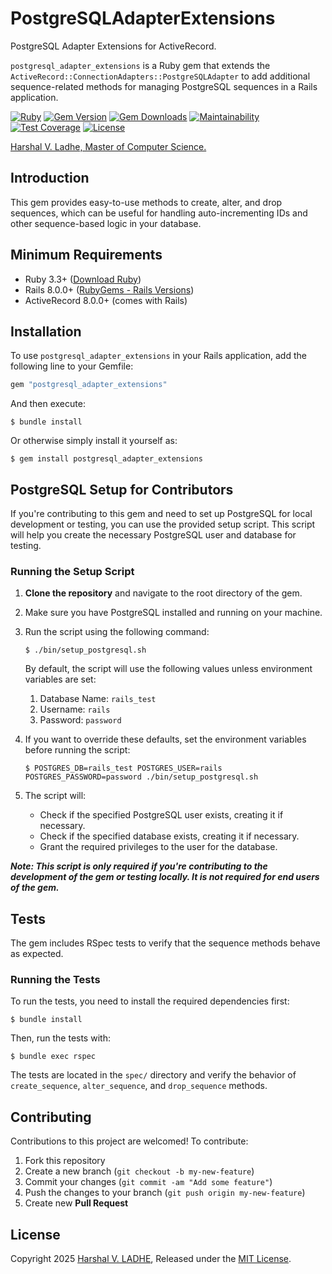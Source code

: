 # PostgreSQLAdapterExtensions

PostgreSQL Adapter Extensions for ActiveRecord.

`postgresql_adapter_extensions` is a Ruby gem that extends the `ActiveRecord::ConnectionAdapters::PostgreSQLAdapter`
to add additional sequence-related methods for managing PostgreSQL sequences in a Rails application.

[![Ruby](https://github.com/shivam091/postgresql_adapter_extensions/actions/workflows/main.yml/badge.svg)](https://github.com/shivam091/postgresql_adapter_extensions/actions/workflows/main.yml)
[![Gem Version](https://badge.fury.io/rb/postgresql_adapter_extensions.svg)](https://badge.fury.io/rb/postgresql_adapter_extensions)
[![Gem Downloads](https://img.shields.io/gem/dt/postgresql_adapter_extensions.svg)](http://rubygems.org/gems/postgresql_adapter_extensions)
[![Maintainability](https://api.codeclimate.com/v1/badges/be55ce822a1f617f6bdd/maintainability)](https://codeclimate.com/github/shivam091/postgresql_adapter_extensions/maintainability)
[![Test Coverage](https://api.codeclimate.com/v1/badges/be55ce822a1f617f6bdd/test_coverage)](https://codeclimate.com/github/shivam091/postgresql_adapter_extensions/test_coverage)
[![License](https://img.shields.io/badge/License-MIT-blue.svg)](https://github.com/shivam091/postgresql_adapter_extensions/blob/main/LICENSE.md)

[Harshal V. Ladhe, Master of Computer Science.](https://shivam091.github.io)

## Introduction

This gem provides easy-to-use methods to create, alter, and drop sequences, which can be useful for handling
auto-incrementing IDs and other sequence-based logic in your database.

## Minimum Requirements

* Ruby 3.3+ ([Download Ruby](https://www.ruby-lang.org/en/downloads/branches/))
* Rails 8.0.0+ ([RubyGems - Rails Versions](https://rubygems.org/gems/rails/versions))
* ActiveRecord 8.0.0+ (comes with Rails)

## Installation

To use `postgresql_adapter_extensions` in your Rails application, add the following line to your Gemfile:

```ruby
gem "postgresql_adapter_extensions"
```

And then execute:

`$ bundle install`

Or otherwise simply install it yourself as:

`$ gem install postgresql_adapter_extensions`

## PostgreSQL Setup for Contributors

If you're contributing to this gem and need to set up PostgreSQL for local development or testing,
you can use the provided setup script. This script will help you create the necessary PostgreSQL
user and database for testing.

### Running the Setup Script

1. **Clone the repository** and navigate to the root directory of the gem.
2. Make sure you have PostgreSQL installed and running on your machine.
3. Run the script using the following command:

   `$ ./bin/setup_postgresql.sh`

   By default, the script will use the following values unless environment variables are set:

   1. Database Name: `rails_test`
   2. Username: `rails`
   3. Password: `password`

4. If you want to override these defaults, set the environment variables before running the script:

   `$ POSTGRES_DB=rails_test POSTGRES_USER=rails POSTGRES_PASSWORD=password ./bin/setup_postgresql.sh`

5. The script will:

   - Check if the specified PostgreSQL user exists, creating it if necessary.
   - Check if the specified database exists, creating it if necessary.
   - Grant the required privileges to the user for the database.

***Note: This script is only required if you're contributing to the development of the gem or testing locally. It is not required for end users of the gem.***

## Tests

The gem includes RSpec tests to verify that the sequence methods behave as expected.

### Running the Tests

To run the tests, you need to install the required dependencies first:

`$ bundle install`

Then, run the tests with:

`$ bundle exec rspec`

The tests are located in the `spec/` directory and verify the behavior of `create_sequence`,
`alter_sequence`, and `drop_sequence` methods.

## Contributing

Contributions to this project are welcomed! To contribute:

1. Fork this repository
2. Create a new branch (`git checkout -b my-new-feature`)
3. Commit your changes (`git commit -am "Add some feature"`)
4. Push the changes to your branch (`git push origin my-new-feature`)
5. Create new **Pull Request**

## License

Copyright 2025 [Harshal V. LADHE](https://shivam091.github.io), Released under the [MIT License](http://opensource.org/licenses/MIT).
